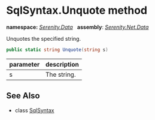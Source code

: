 # SqlSyntax.Unquote method
**namespace:** *[Serenity.Data](../../README.md#serenity.data-namespace)*   **assembly**: *[Serenity.Net.Data](../../README.md)*

Unquotes the specified string.

```csharp
public static string Unquote(string s)
```

| parameter | description |
| --- | --- |
| s | The string. |

## See Also

* class [SqlSyntax](../SqlSyntax.md)